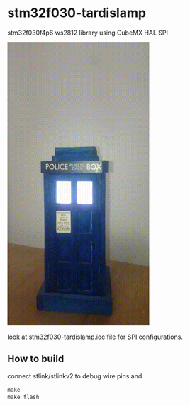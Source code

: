# stm32f030-tardislamp
stm32f030f4p6 ws2812 library using CubeMX HAL SPI

![ws2812 tardis lamp](tardis.gif)

look at stm32f030-tardislamp.ioc file for SPI configurations.


## How to build
connect stlink/stlinkv2 to debug wire pins and
```
make
make flash
```
